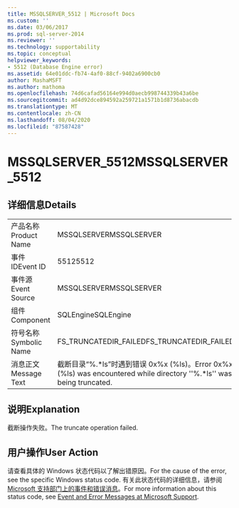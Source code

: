 ```yaml
---
title: MSSQLSERVER_5512 | Microsoft Docs
ms.custom: ''
ms.date: 03/06/2017
ms.prod: sql-server-2014
ms.reviewer: ''
ms.technology: supportability
ms.topic: conceptual
helpviewer_keywords:
- 5512 (Database Engine error)
ms.assetid: 64e01ddc-fb74-4af0-88cf-9402a6900cb0
author: MashaMSFT
ms.author: mathoma
ms.openlocfilehash: 74d6cafad56164e994d0aecb998744339b43a6be
ms.sourcegitcommit: ad4d92dce894592a259721a1571b1d8736abacdb
ms.translationtype: MT
ms.contentlocale: zh-CN
ms.lasthandoff: 08/04/2020
ms.locfileid: "87587428"
---
```

# <a name="mssqlserver_5512"></a><span data-ttu-id="c39bb-102">MSSQLSERVER_5512</span><span class="sxs-lookup"><span data-stu-id="c39bb-102">MSSQLSERVER_5512</span></span>
    
## <a name="details"></a><span data-ttu-id="c39bb-103">详细信息</span><span class="sxs-lookup"><span data-stu-id="c39bb-103">Details</span></span>  
  
|||  
|-|-|  
|<span data-ttu-id="c39bb-104">产品名称</span><span class="sxs-lookup"><span data-stu-id="c39bb-104">Product Name</span></span>|<span data-ttu-id="c39bb-105">MSSQLSERVER</span><span class="sxs-lookup"><span data-stu-id="c39bb-105">MSSQLSERVER</span></span>|  
|<span data-ttu-id="c39bb-106">事件 ID</span><span class="sxs-lookup"><span data-stu-id="c39bb-106">Event ID</span></span>|<span data-ttu-id="c39bb-107">5512</span><span class="sxs-lookup"><span data-stu-id="c39bb-107">5512</span></span>|  
|<span data-ttu-id="c39bb-108">事件源</span><span class="sxs-lookup"><span data-stu-id="c39bb-108">Event Source</span></span>|<span data-ttu-id="c39bb-109">MSSQLSERVER</span><span class="sxs-lookup"><span data-stu-id="c39bb-109">MSSQLSERVER</span></span>|  
|<span data-ttu-id="c39bb-110">组件</span><span class="sxs-lookup"><span data-stu-id="c39bb-110">Component</span></span>|<span data-ttu-id="c39bb-111">SQLEngine</span><span class="sxs-lookup"><span data-stu-id="c39bb-111">SQLEngine</span></span>|  
|<span data-ttu-id="c39bb-112">符号名称</span><span class="sxs-lookup"><span data-stu-id="c39bb-112">Symbolic Name</span></span>|<span data-ttu-id="c39bb-113">FS_TRUNCATEDIR_FAILED</span><span class="sxs-lookup"><span data-stu-id="c39bb-113">FS_TRUNCATEDIR_FAILED</span></span>|  
|<span data-ttu-id="c39bb-114">消息正文</span><span class="sxs-lookup"><span data-stu-id="c39bb-114">Message Text</span></span>|<span data-ttu-id="c39bb-115">截断目录“%.\*ls”时遇到错误 0x%x (%ls)。</span><span class="sxs-lookup"><span data-stu-id="c39bb-115">Error 0x%x (%ls) was encountered while directory ''%.\*ls'' was being truncated.</span></span>|  
  
## <a name="explanation"></a><span data-ttu-id="c39bb-116">说明</span><span class="sxs-lookup"><span data-stu-id="c39bb-116">Explanation</span></span>  
 <span data-ttu-id="c39bb-117">截断操作失败。</span><span class="sxs-lookup"><span data-stu-id="c39bb-117">The truncate operation failed.</span></span>  
  
## <a name="user-action"></a><span data-ttu-id="c39bb-118">用户操作</span><span class="sxs-lookup"><span data-stu-id="c39bb-118">User Action</span></span>  
 <span data-ttu-id="c39bb-119">请查看具体的 Windows 状态代码以了解出错原因。</span><span class="sxs-lookup"><span data-stu-id="c39bb-119">For the cause of the error, see the specific Windows status code.</span></span> <span data-ttu-id="c39bb-120">有关此状态代码的详细信息，请参阅[Microsoft 支持部门上的事件和错误消息](https://support.microsoft.com/search?query=events%20and%20error%20messages)。</span><span class="sxs-lookup"><span data-stu-id="c39bb-120">For more information about this status code, see [Event and Error Messages at Microsoft Support](https://support.microsoft.com/search?query=events%20and%20error%20messages).</span></span>  
  
  
